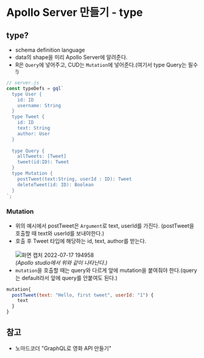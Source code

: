 # Apollo Server 만들기 - type

## type?
- schema definition language
- data의 shape을 미리 Apollo Server에 알려준다.
- R은 ```Query```에 넣어주고, CUD는 ```Mutation```에 넣어준다.(여기서 type Query는 필수 !)
```javascript
// server.js
const typeDefs = gql`
  type User {
    id: ID
    username: String
  }
  type Tweet {
    id: ID
    text: String
    author: User
  }
  
  type Query {
    allTweets: [Tweet]  
    tweet(id:ID): Tweet  
  }
  type Mutation {
    postTweet(text:String, userId : ID): Tweet
    deleteTweet(id: ID): Boolean
  }
`;
```

### Mutation
- 위의 예시에서 postTweet은 ```Argument```로 text, userId를 가진다. (postTweet을 호출할 때 text와 userId를 보내야한다.)
- 호출 후 Tweet 타입에 해당하는 id, text, author를 받는다. <br><br>
![화면 캡처 2022-07-17 194958](https://user-images.githubusercontent.com/97326130/179394841-0c2c7932-fbab-4399-8c46-a64db3f7b68d.png) <br>
*(Apollo studio에서 위와 같이 나타난다.)*
- ```mutation```을 호출할 때는 query와 다르게 앞에 mutation을 붙여줘야 한다.(query는 default라서 앞에 query를 안붙여도 된다.)
```javascript
mutation{
  postTweet(text: "Hello, first tweet", userId: "1") {
    text
  }
}
```

## 참고
- 노마드코더 "GraphQL로 영화 API 만들기"
